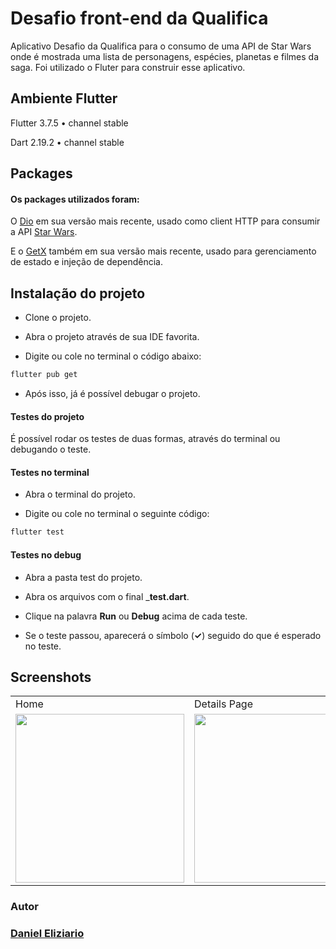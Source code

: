 # Desafio front-end da Qualifica

Aplicativo Desafio da Qualifica para o consumo de uma API de Star Wars onde é mostrada uma lista de personagens, espécies, planetas e filmes da saga. Foi utilizado o Fluter para construir esse aplicativo.


## Ambiente Flutter

Flutter 3.7.5 • channel stable

Dart 2.19.2 • channel stable


## Packages

#### Os packages utilizados foram:
O [Dio](https://pub.dev/packages/dio) em sua versão mais recente, usado como client HTTP para consumir a API [Star Wars](https://swapi.dev/api).

E o [GetX](https://pub.dev/packages/get) também em sua versão mais recente, usado para gerenciamento de estado e injeção de dependência.


## Instalação do projeto

* Clone o projeto.

* Abra o projeto através de sua IDE favorita.

* Digite ou cole no terminal o código abaixo:

```bash
flutter pub get
```
* Após isso, já é possível debugar o projeto.

#### Testes do projeto

É possível rodar os testes de duas formas, através do terminal ou debugando o teste.

#### Testes no terminal

* Abra o terminal do projeto.

* Digite ou cole no terminal o seguinte código:

```bash
flutter test
```

#### Testes no debug

* Abra a pasta test do projeto.

* Abra os arquivos com o final ___test.dart__.

* Clique na palavra __Run__ ou __Debug__ acima de cada teste.

* Se o teste passou, aparecerá o símbolo (__✓__) seguido do que é esperado no teste.


## Screenshots

<table>
  <tr>
     <td>Home</td>
     <td>Details Page</td>
     <td>Films Page</td>
     <td>Details Films</td>
  </tr>
  <tr>
    <td><img src="/assets/screenshots/home.png" width=270 ></td>
    <td><img src="/assets/screenshots/details.png" width=270 ></td>
    <td><img src="/assets/screenshots/films_catalog.png" width=270 ></td>
    <td><img src="/assets/screenshots/etails_films.png" width=270 ></td>
  </tr>
 </table>
 

### Autor

### [Daniel Eliziario](https://www.linkedin.com/in/daniel-eliziario/)